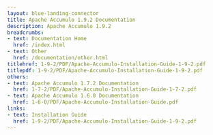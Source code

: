 ```yaml
---
layout: blue-landing-connector
title: Apache Accumulo 1.9.2 Documentation
description: Apache Accumulo 1.9.2
breadcrumbs:
- text: Documentation Home
  href: /index.html
- text: Other
  href: /documentation/other.html
titlehref: 1-9-2/PDF/Apache-Accumulo-Installation-Guide-1-9-2.pdf
titlepdf: 1-9-2/PDF/Apache-Accumulo-Installation-Guide-1-9-2.pdf
others:
- text: Apache Accumulo 1.7.2 Documentation
  href: 1-7-2/PDF/Apache-Accumulo-Installation-Guide-1-7-2.pdf
- text: Apache Accumulo 1.6.0 Documentation
  href: 1-6-0/PDF/Apache-Accumulo-Installation-Guide.pdf
links:
- text: Installation Guide
  href: 1-9-2/PDF/Apache-Accumulo-Installation-Guide-1-9-2.pdf
---
```

